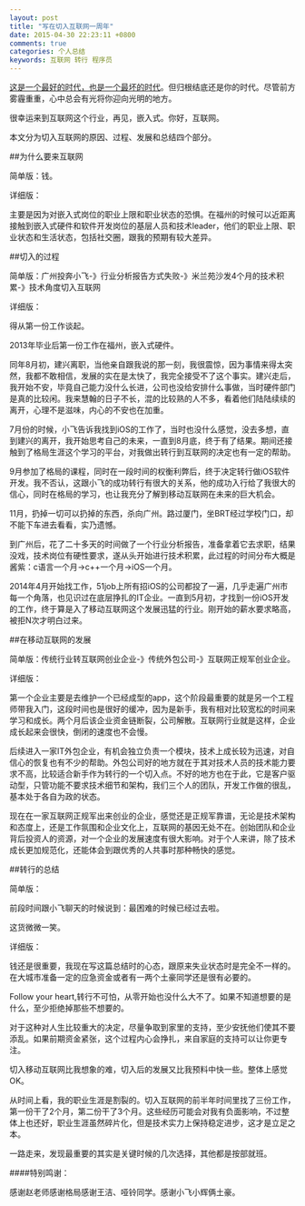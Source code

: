 ```yaml
---
layout: post
title: "写在切入互联网一周年"
date: 2015-04-30 22:23:11 +0800
comments: true
categories: 个人总结 
keywords: 互联网 转行 程序员
---
```



[这是一个最好的时代，也是一个最坏的时代](http://36kr.com/p/208222.html)。但归根结底还是你的时代。尽管前方雾霾重重，心中总会有光将你迎向光明的地方。

很幸运来到互联网这个行业，再见，嵌入式。你好，互联网。


<!--more-->

本文分为切入互联网的原因、过程、发展和总结四个部分。

##为什么要来互联网

简单版：钱。

详细版：

主要是因为对嵌入式岗位的职业上限和职业状态的恐惧。在福州的时候可以近距离接触到嵌入式硬件和软件开发岗位的基层人员和技术leader，他们的职业上限、职业状态和生活状态，包括社交圈，跟我的预期有较大差异。

##切入的过程

简单版：广州投奔小飞-》行业分析报告方式失败-》米兰苑沙发4个月的技术积累-》技术角度切入互联网

详细版：

得从第一份工作谈起。

2013年毕业后第一份工作在福州，嵌入式硬件。

同年8月初，建兴离职，当他亲自跟我说的那一刻，我很震惊，因为事情来得太突然，我都不敢相信，发展的实在是太快了，我完全接受不了这个事实。建兴走后，我开始不安，毕竟自己能力没什么长进，公司也没给安排什么事做，当时硬件部门是真的比较闲。我来慧翰的日子不长，混的比较熟的人不多，看着他们陆陆续续的离开，心理不是滋味，内心的不安也在加重。

 7月份的时候，小飞告诉我找到iOS的工作了，当时也没什么感觉，没去多想，直到建兴的离开，我开始思考自己的未来，一直到8月底，终于有了结果。期间还接触到了格局生涯这个学习的平台，对我做出转行到互联网的决定也有一定的帮助。
 
 9月参加了格局的课程，同时在一段时间的权衡利弊后，终于决定转行做iOS软件开发。我不否认，这跟小飞的成功转行有很大的关系，他的成功入行给了我很大的信心，同时在格局的学习，也让我充分了解到移动互联网在未来的巨大机会。
 
11月，扔掉一切可以扔掉的东西，杀向广州。路过厦门，坐BRT经过学校门口，却不能下车进去看看，实乃遗憾。

到广州后，花了二十多天的时间做了一个行业分析报告，准备拿着它去求职，结果没戏，技术岗位有硬性要求，遂从头开始进行技术积累，此过程的时间分布大概是酱紫：c语言一个月->c++一个月->iOS一个月。

2014年4月开始找工作，51job上所有招iOS的公司都投了一遍，几乎走遍广州市每一个角落，也见识过在底层挣扎的IT企业。一直到5月初，才找到一份iOS开发的工作，终于算是入了移动互联网这个发展迅猛的行业。刚开始的薪水要求略高，被拒N次才明白过来。

##在移动互联网的发展

简单版：传统行业转互联网创业企业-》传统外包公司-》互联网正规军创业企业。

详细版：

第一个企业主要是去维护一个已经成型的app，这个阶段最重要的就是另一个工程师带我入门，这段时间也是很好的缓冲，因为是新手，我有相对比较宽松的时间来学习和成长。两个月后该企业资金链断裂，公司解散。互联网行业就是这样，企业成长起来会很快，倒闭的速度也不会慢。

后续进入一家IT外包企业，有机会独立负责一个模块，技术上成长较为迅速，对自信心的恢复也有不少的帮助。外包公司好的地方就在于其对技术人员的技术能力要求不高，比较适合新手作为转行的一个切入点。不好的地方也在于此，它是客户驱动型，只管功能不要求技术细节和架构，我们三个人的团队，开发工作做的很乱，基本处于各自为政的状态。

现在在一家互联网正规军出来创业的企业，感觉还是正规军靠谱，无论是技术架构和态度上，还是工作氛围和企业文化上，互联网的基因无处不在。创始团队和企业背后投资人的资源，对一个企业的发展速度有很大影响。对于个人来讲，除了技术成长更加规范化，还能体会到跟优秀的人共事时那种畅快的感觉。


##转行的总结

简单版：

前段时间跟小飞聊天的时候说到：最困难的时候已经过去啦。

这货微微一笑。

详细版：

钱还是很重要，我现在写这篇总结时的心态，跟原来失业状态时是完全不一样的。在大城市准备一定的应急资金或者有一两个土豪同学还是很有必要的。

Follow your heart,转行不可怕，从零开始也没什么大不了。如果不知道想要的是什么，至少拒绝掉那些不想要的。

对于这种对人生比较重大的决定，尽量争取到家里的支持，至少安抚他们使其不要添乱。如果前期资金紧张，这个过程内心会挣扎，来自家庭的支持可以让你更专注。

切入移动互联网比我想象的难，切入后的发展又比我预料中快一些。整体上感觉OK。

从时间上看，我的职业生涯是割裂的。切入互联网的前半年时间里找了三份工作，第一份干了2个月，第二份干了3个月。这些经历可能会对我有负面影响，不过整体上也还好，职业生涯虽然碎片化，但是技术实力上保持稳定进步，这才是立足之本。

一路走来，发现最重要的其实是关键时候的几次选择，其他都是按部就班。

####特别鸣谢：

感谢赵老师感谢格局感谢王洁、哑铃同学。感谢小飞小辉俩土豪。